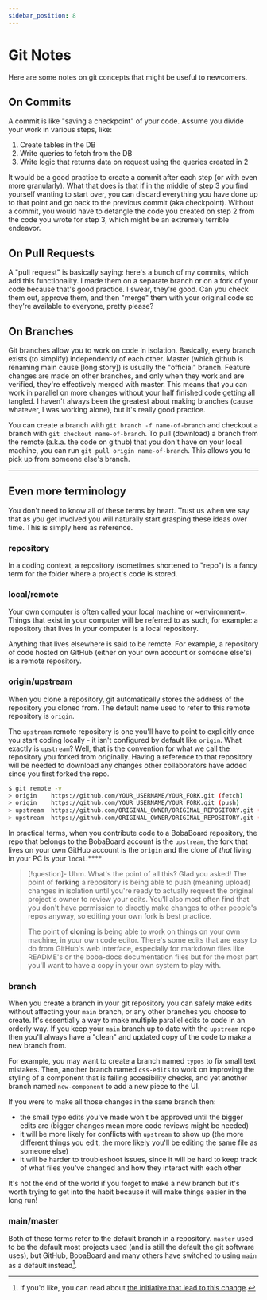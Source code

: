```yaml
---
sidebar_position: 8
---
```


# Git Notes

Here are some notes on git concepts that might be useful to newcomers.

## On Commits

A commit is like "saving a checkpoint" of your code. Assume you divide your work in various steps, like:

1) Create tables in the DB
2) Write queries to fetch from the DB
3) Write logic that returns data on request using the queries created in 2

It would be a good practice to create a commit after each step (or with even more granularly). What that does is that if in the middle of step 3 you find yourself wanting to start over, you can discard everything you have done up to that point and go back to the previous commit (aka checkpoint). Without a commit, you would have to detangle the code you created on step 2 from the code you wrote for step 3, which might be an extremely terrible endeavor.

## On Pull Requests

A "pull request" is basically saying: here's a bunch of my commits, which add this functionality. I made them on a separate branch or on a fork of your code because that's good practice. I swear, they're good. Can you check them out, approve them, and then "merge" them with your original code so they're available to everyone, pretty please?

## On Branches

Git branches allow you to work on code in isolation. Basically, every branch exists (to simplify) independently of each other. Master (which github is renaming main cause [long story]) is usually the "official" branch. Feature changes are made on other branches, and only when they work and are verified, they're effectively merged with master. This means that you can work in parallel on more changes without your half finished code getting all tangled. I haven't always been the greatest about making branches (cause whatever, I was working alone), but it's really good practice.

You can create a branch with `git branch -f name-of-branch` and checkout a branch with `git checkout name-of-branch`. To pull (download) a branch from the remote (a.k.a. the code on github) that you don't have on your local machine, you can run `git pull origin name-of-branch`. This allows you to pick up from someone else's branch.

----

## Even more terminology

You don't need to know all of these terms by heart. Trust us when we say that as you get involved you will naturally start grasping these ideas over time. This is simply here as reference.

### repository

In a coding context, a repository (sometimes shortened to "repo") is a fancy term for the folder where a project's code is stored.

### local/remote

Your own computer is often called your local machine or ~environment~. Things that exist in your computer will be referred to as such, for example: a repository that lives in your computer is a local repository.

Anything that lives elsewhere is said to be remote. For example, a repository of code hosted on GitHub (either on your own account or someone else's) is a remote repository.

### origin/upstream

When you clone a repository, git automatically stores the address of the repository you cloned from. The default name used to refer to this remote repository is `origin`.

The `upstream` remote repository is one you'll have to point to explicitly once you start coding locally - it isn't configured by default like `origin`. What exactly is `upstream`? Well, that is the convention for what we call the repository you forked from originally. Having a reference to that repository will be needed to download any changes other collaborators have added since you first forked the repo.

```bash
$ git remote -v
> origin    https://github.com/YOUR_USERNAME/YOUR_FORK.git (fetch)
> origin    https://github.com/YOUR_USERNAME/YOUR_FORK.git (push)
> upstream  https://github.com/ORIGINAL_OWNER/ORIGINAL_REPOSITORY.git (fetch)
> upstream  https://github.com/ORIGINAL_OWNER/ORIGINAL_REPOSITORY.git (push)
```

In practical terms, when you contribute code to a BobaBoard repository, the repo that belongs to the BobaBoard account is the `upstream`, the fork that lives on your own GitHub account is the `origin` and the clone of *that* living in your PC is your `local`.****

> [!question]- Uhm. What's the point of all this?
> Glad you asked! The point of **forking** a repository is being able to push (meaning upload) changes in isolation until you're ready to actually request the original project's owner to review your edits. You'll also most often find that you don't have permission to directly make changes to other people's repos anyway, so editing your own fork is best practice.
>
> The point of **cloning** is being able to work on things on your own machine, in your own code editor. There's some edits that are easy to do from GitHub's web interface, especially for markdown files like README's or the boba-docs documentation files but for the most part you'll want to have a copy in your own system to play with.

### branch

When you create a branch in your git repository you can safely make edits without affecting your `main` branch, or any other branches you choose to create. It's essentially a way to make multiple parallel edits to code in an orderly way. If you keep your `main` branch up to date with the `upstream` repo then you'll always have a "clean" and updated copy of the code to make a new branch from.

For example, you may want to create a branch named `typos` to fix small text mistakes. Then, another branch named `css-edits` to work on improving the styling of a component that is failing accesibility checks, and yet another branch named `new-component` to add a new piece to the UI.

If you were to make all those changes in the same branch then:

- the small typo edits you've made won't be approved until the bigger edits are (bigger changes mean more code reviews might be needed)
- it will be more likely for conflicts with `upstream` to show up (the more different things you edit, the more likely you'll be editing the same file as someone else)
- it will be harder to troubleshoot issues, since it will be hard to keep track of what files you've changed and how they interact with each other

It's not the end of the world if you forget to make a new branch but it's worth trying to get into the habit because it will make things easier in the long run!

### main/master

Both of these terms refer to the default branch in a repository. `master` used to be the default most projects used (and is still the default the git software uses), but GitHub, BobaBoard and many others have switched to using `main` as a default instead[^1].

[^1]: If you'd like, you can read about [the initiative that lead to this change](https://sfconservancy.org/news/2020/jun/23/gitbranchname/).
